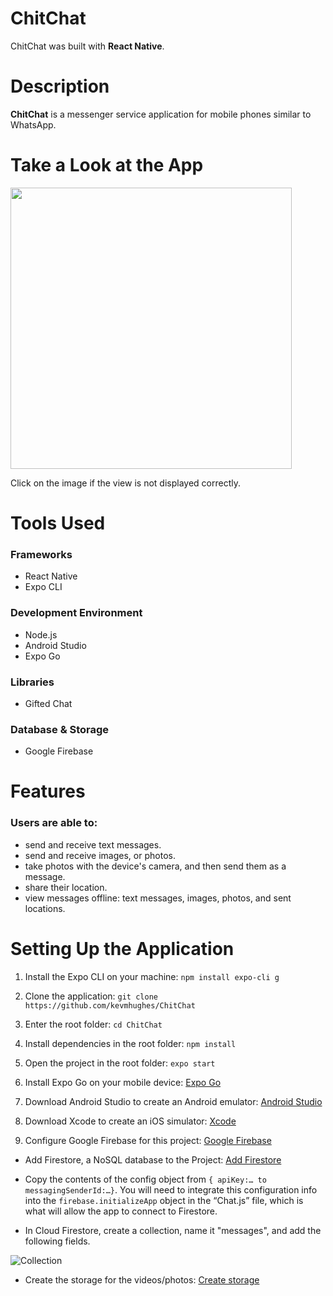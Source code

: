 # ChitChat
ChitChat was built with **React Native**.

# Description
**ChitChat** is a messenger service application for mobile phones similar to WhatsApp.

# Take a Look at the App
<kbd>
<img src="readme-images/ChitChat-on-iOS.gif" height="450"/>
</kbd>

Click on the image if the view is not displayed correctly.
 
# Tools Used

### Frameworks
* React Native
* Expo CLI

### Development Environment
* Node.js
* Android Studio
* Expo Go

### Libraries
* Gifted Chat

### Database & Storage
* Google Firebase    

# Features

### Users are able to:

* send and receive text messages.
* send and receive images, or photos.
* take photos with the device's camera, and then send them as a message.
* share their location.
* view messages offline: text messages, images, photos, and sent locations.


# Setting Up the Application

1. Install the Expo CLI on your machine:
`npm install expo-cli g`

2. Clone the application: 
`git clone https://github.com/kevmhughes/ChitChat`

2. Enter the root folder: 
`cd ChitChat`

4. Install dependencies in the root folder: `npm install`


5. Open the project in the root folder:
 `expo start`
 
6. Install Expo Go on your mobile device: [Expo Go](https://docs.expo.io/get-started/installation/)
 
6. Download Android Studio to create an Android emulator: [Android Studio](https://developer.android.com/studio)

7. Download Xcode to create an iOS simulator: [Xcode](https://developer.apple.com/xcode/resources/)

8. Configure Google Firebase for this project: [Google Firebase](https://firebase.google.com)

* Add Firestore, a NoSQL database to the Project: [Add Firestore](https://firebase.google.com/docs/web/setup)

* Copy the contents of the config object from `{ apiKey:… to messagingSenderId:…}`. You will need to integrate this configuration info into the `firebase.initializeApp` object in the “Chat.js” file, which is what will allow the app to connect to Firestore.

* In Cloud Firestore, create a collection, name it "messages", and add the following fields.

![Collection](https://user-images.githubusercontent.com/48656356/114532245-f19d5680-9c4c-11eb-9162-a909f30a8009.png)

* Create the storage for the videos/photos: [Create storage](https://firebase.google.com/docs/storage?authuser=0)



